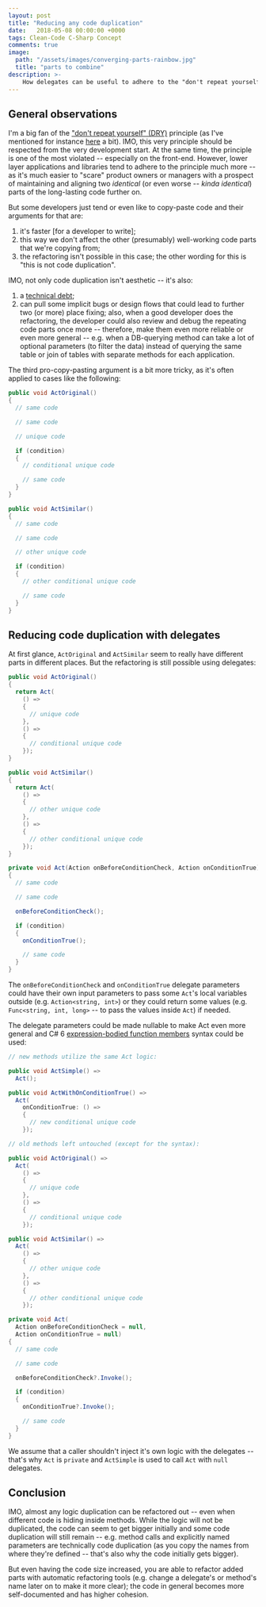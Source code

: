 ```yaml
---
layout: post
title: "Reducing any code duplication"
date:   2018-05-08 00:00:00 +0000
tags: Clean-Code C-Sharp Concept
comments: true
image:
  path: "/assets/images/converging-parts-rainbow.jpg"
  title: "parts to combine"
description: >-
    How delegates can be useful to adhere to the "don't repeat yourself" (DRY) principle.
---
```


## General observations
I'm a big fan of the ["don't repeat yourself" (DRY)](http://wiki.c2.com/?DontRepeatYourself) principle (as I've mentioned for instance [here](/2018/05/03/multiple-inheritance-of-DTOs-would-be-a-good-idea.html) a bit). IMO, this very principle should be respected from the very development start. At the same time, the principle is one of the most violated -- especially on the front-end. However, lower layer applications and libraries tend to adhere to the principle much more -- as it's much easier to "scare" product owners or managers with a prospect of maintaining and aligning two _identical_ (or even worse -- _kinda identical_) parts of the long-lasting code further on.

But some developers just tend or even like to copy-paste code and their arguments for that are:
1. it's faster [for a developer to write];
1. this way we don't affect the other (presumably) well-working code parts that we're copying from;
1. the refactoring isn't possible in this case; the other wording for this is "this is not code duplication".

IMO, not only code duplication isn't aesthetic -- it's also:
1. a [technical debt](https://en.wikipedia.org/wiki/Technical_debt);
1. can pull some implicit bugs or design flows that could lead to further two (or more) place fixing; also, when a good developer does the refactoring, the developer could also review and debug the repeating code parts once more -- therefore, make them even more reliable or even more general -- e.g. when a DB-querying method can take a lot of optional parameters (to filter the data) instead of querying the same table or join of tables with separate methods for each application.

The third pro-copy-pasting argument is a bit more tricky, as it's often applied to cases like the following:

<!--preview-break-->

```csharp
public void ActOriginal()
{
  // same code

  // same code

  // unique code

  if (condition)
  {
    // conditional unique code

    // same code
  }
}

public void ActSimilar()
{
  // same code

  // same code

  // other unique code

  if (condition)
  {
    // other conditional unique code

    // same code
  }
}
```

## Reducing code duplication with delegates

At first glance, `ActOriginal` and `ActSimilar` seem to really have different parts in different places. But the refactoring is still possible using delegates:

```csharp
public void ActOriginal()
{
  return Act(
    () =>
    {
      // unique code
    },
    () =>
    {
      // conditional unique code
    });
}

public void ActSimilar()
{
  return Act(
    () =>
    {
      // other unique code
    },
    () =>
    {
      // other conditional unique code
    });
}

private void Act(Action onBeforeConditionCheck, Action onConditionTrue)
{
  // same code

  // same code

  onBeforeConditionCheck();

  if (condition)
  {
    onConditionTrue();

    // same code
  }
}
```

The `onBeforeConditionCheck` and `onConditionTrue` delegate parameters could have their own input parameters to pass some `Act`'s local variables outside (e.g. `Action<string, int>`) or they could return some values (e.g. `Func<string, int, long>` -- to pass the values inside `Act`) if needed.

The delegate parameters could be made nullable to make Act even more general and C# 6 [expression-bodied function members](https://docs.microsoft.com/en-us/dotnet/csharp/whats-new/csharp-6#expression-bodied-function-members) syntax could be used:

```csharp
// new methods utilize the same Act logic:

public void ActSimple() =>
  Act();

public void ActWithOnConditionTrue() =>
  Act(
    onConditionTrue: () =>
    {
      // new conditional unique code
    });

// old methods left untouched (except for the syntax):

public void ActOriginal() =>
  Act(
    () =>
    {
      // unique code
    },
    () =>
    {
      // conditional unique code
    });

public void ActSimilar() =>
  Act(
    () =>
    {
      // other unique code
    },
    () =>
    {
      // other conditional unique code
    });

private void Act(
  Action onBeforeConditionCheck = null,
  Action onConditionTrue = null)
{
  // same code

  // same code

  onBeforeConditionCheck?.Invoke();

  if (condition)
  {
    onConditionTrue?.Invoke();

    // same code
  }
}
```

We assume that a caller shouldn't inject it's own logic with the delegates -- that's why `Act` is `private` and `ActSimple` is used to call `Act` with `null` delegates.

## Conclusion

IMO, almost any logic duplication can be refactored out -- even when different code is hiding inside methods. While the logic will not be duplicated, the code can seem to get bigger initially and some code duplication will still remain -- e.g. method calls and explicitly named parameters are technically code duplication (as you copy the names from where they're defined --  that's also why the code initially gets bigger).

But even having the code size increased, you are able to refactor added parts with automatic refactoring tools (e.g. change a delegate's or method's name later on to make it more clear); the code in general becomes more self-documented and has higher cohesion.
